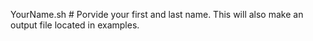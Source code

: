 YourName.sh # Porvide your first and last name. This will also make an output file located in examples. 

